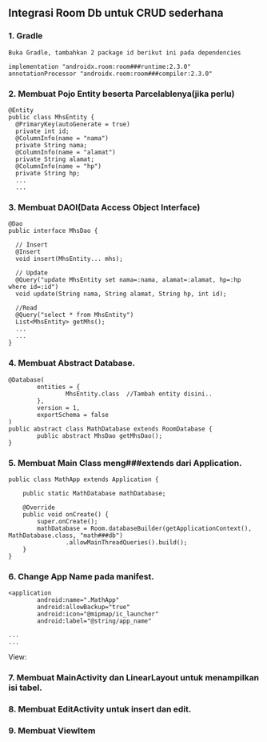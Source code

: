 ## Integrasi Room Db untuk CRUD sederhana

### 1. Gradle
	Buka Gradle, tambahkan 2 package id berikut ini pada dependencies
  ```
  implementation "androidx.room:room###runtime:2.3.0"
  annotationProcessor "androidx.room:room###compiler:2.3.0"
  ```

### 2. Membuat Pojo Entity beserta Parcelablenya(jika perlu)
  ```
  @Entity
  public class MhsEntity {
    @PrimaryKey(autoGenerate = true)
    private int id;
    @ColumnInfo(name = "nama")
    private String nama;
    @ColumnInfo(name = "alamat")
    private String alamat;
    @ColumnInfo(name = "hp")
    private String hp;
    ...
    ...
  ```
### 3. Membuat DAOI(Data Access Object Interface)
  ```
  @Dao
  public interface MhsDao {

    // Insert
    @Insert
    void insert(MhsEntity... mhs);

    // Update
    @Query("update MhsEntity set nama=:nama, alamat=:alamat, hp=:hp where id=:id")
    void update(String nama, String alamat, String hp, int id);

    //Read
    @Query("select * from MhsEntity")
    List<MhsEntity> getMhs();
    ...
    ...
  }
  ```
### 4. Membuat Abstract Database.
```
@Database(
        entities = {
                MhsEntity.class  //Tambah entity disini..
        },
        version = 1,
        exportSchema = false
)
public abstract class MathDatabase extends RoomDatabase {
        public abstract MhsDao getMhsDao();
}
```
### 5. Membuat Main Class meng###extends dari Application.
```
public class MathApp extends Application {

    public static MathDatabase mathDatabase;

    @Override
    public void onCreate() {
        super.onCreate();
        mathDatabase = Room.databaseBuilder(getApplicationContext(), MathDatabase.class, "math###db")
                .allowMainThreadQueries().build();
    }
}
```
### 6. Change App Name pada manifest.
```
<application
        android:name=".MathApp"
        android:allowBackup="true"
        android:icon="@mipmap/ic_launcher"
        android:label="@string/app_name"
    
...
...
```
View:
### 7. Membuat MainActivity dan LinearLayout untuk menampilkan isi tabel.
### 8. Membuat EditActivity untuk insert dan edit.
### 9. Membuat ViewItem


